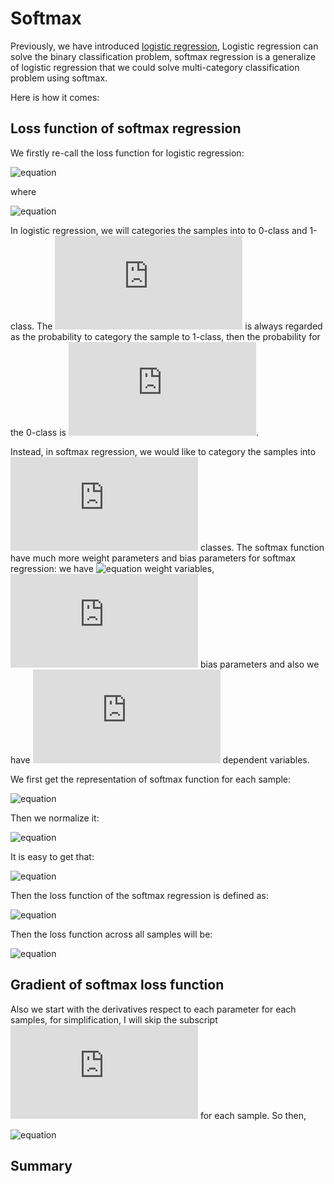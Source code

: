 # Softmax

Previously, we have introduced [logistic regression](https://github.com/chenxingwei/machine_learning_from_scratch/blob/master/algorithm/3.logisticRegression.md),
Logistic regression can solve the binary classification problem, softmax regression is a generalize of logistic regression that we could solve multi-category
classification problem using softmax.

Here is how it comes:

## Loss function of softmax regression

We firstly re-call the loss function for logistic regression:

![equation](http://latex.codecogs.com/gif.latex?J(\theta)=-\sum_{i=1}^{n}(y_ilog(a_i)+(1-y_i)log(1-a_i)))

where

![equation](http://latex.codecogs.com/gif.latex?a_i=\frac{1}{1+e^{-x_i\theta}})

In logistic regression, we will categories the samples into to 0-class and 1-class. The ![equation](http://latex.codecogs.com/gif.latex?a_i) is always regarded as the probability to category the sample to 1-class, then the probability for the 0-class is ![equation](http://latex.codecogs.com/gif.latex?1-a_i). 

Instead, in softmax regression, we would like to category the samples into ![equation](http://latex.codecogs.com/gif.latex?K) classes. The softmax function have much more weight parameters and bias parameters for softmax regression: we have ![equation](http://latex.codecogs.com/gif.latex?m\times{K}) weight variables, ![equation](http://latex.codecogs.com/gif.latex?K) bias parameters and also we have ![equation](http://latex.codecogs.com/gif.latex?K) dependent variables.

We first get the representation of softmax function for each sample:

![equation](http://latex.codecogs.com/gif.latex?a_{ik}=\sum_{j=1}^{m}x_{ij}w_{jk}+b_k=\sum_{j=1}^{m+1}x_{ij}\theta_{jk},k=1,2,...,K)

Then we normalize it:

![equation](http://latex.codecogs.com/gif.latex?s_{ij}=\frac{e^{a_{ij}}}{\sum_{k=1}^{K}e^{a_{ik}}})

It is easy to get that:

![equation](http://latex.codecogs.com/gif.latex?\sum_{k=1}^{K}s_{ik}=1)

Then the loss function of the softmax regression is defined as:

![equation](http://latex.codecogs.com/gif.latex?J(\theta;x_i)=-\sum_{k=1}^{K}y_{k}log(s_{ik}))

Then the loss function across all samples will be:

![equation](http://latex.codecogs.com/gif.latex?J(\theta)=-\sum_{i=1}^{n}\sum_{k=1}^{K}y_{ik}log(s_{ik}))


## Gradient of softmax loss function

Also we start with the derivatives respect to each parameter for each samples, for simplification, I will skip the subscript ![equation](http://latex.codecogs.com/gif.latex?i) for each sample. So then, 

![equation](http://latex.codecogs.com/gif.latex?\frac{\partial{J(\theta;x)}}{\partial{\theta_i}})




## Summary


